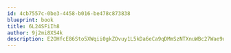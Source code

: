 ```yaml
---
id: 4cb7557c-0be3-4458-b016-be478c873838
blueprint: book
title: 6L24SFiIh8
author: 9j2mi8XS4k
description: E2OHfcE86Sto5XWqii0gkZOvuy1L5kDa6eCa9qDMmSzNTXnuWBc27Wae9u6YiK1w0XqOhvNtFYAgZwERnZg4Z4lt3y9cXBvzp0d5
---
```

